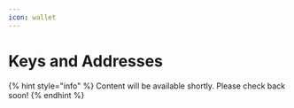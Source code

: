 ```yaml
---
icon: wallet
---
```


# Keys and Addresses

{% hint style="info" %}
Content will be available shortly. Please check back soon!
{% endhint %}